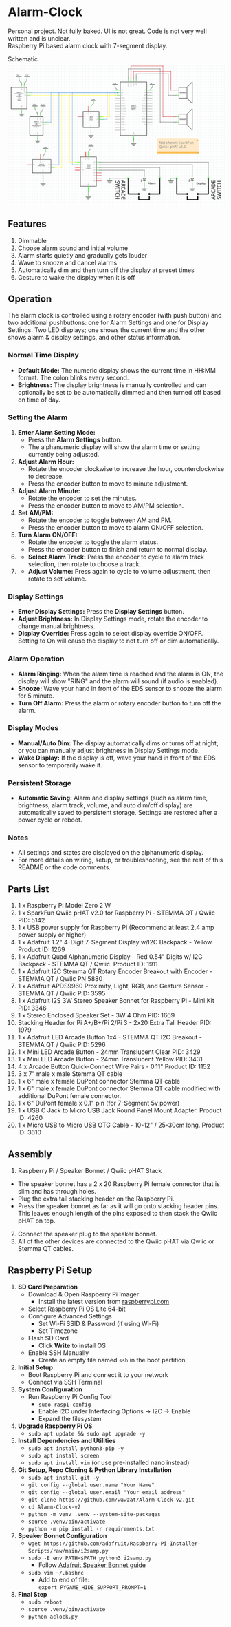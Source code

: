# Alarm-Clock  
Personal project. Not fully baked. UI is not great. Code is not very well written and is unclear.  
Raspberry Pi based alarm clock with 7-segment display.  
  
Schematic  
![Alarm-Clock](./images/schematic.png)

## Features  
1. Dimmable
2. Choose alarm sound and initial volume
3. Alarm starts quietly and gradually gets louder
4. Wave to snooze and cancel alarms
5. Automatically dim and then turn off the display at preset times
5. Gesture to wake the display when it is off
 

## Operation  
The alarm clock is controlled using a rotary encoder (with push button) and two additional pushbuttons: one for Alarm Settings and one for Display Settings. Two LED displays; one shows the current time and the other shows alarm & display settings, and other status information.

### Normal Time Display
- **Default Mode:** The numeric display shows the current time in HH:MM format. The colon blinks every second.
- **Brightness:** The display brightness is manually controlled and can optionally be set to be automatically dimmed and then turned off based on time of day.

### Setting the Alarm
1. **Enter Alarm Setting Mode:**
   - Press the **Alarm Settings** button.
   - The alphanumeric display will show the alarm time or setting currently being adjusted.
2. **Adjust Alarm Hour:**
   - Rotate the encoder clockwise to increase the hour, counterclockwise to decrease.
   - Press the encoder button to move to minute adjustment.
3. **Adjust Alarm Minute:**
   - Rotate the encoder to set the minutes.
   - Press the encoder button to move to AM/PM selection.
4. **Set AM/PM:**
   - Rotate the encoder to toggle between AM and PM.
   - Press the encoder button to move to alarm ON/OFF selection.
5. **Turn Alarm ON/OFF:**
   - Rotate the encoder to toggle the alarm status.
   - Press the encoder button to finish and return to normal display.
6. - **Select Alarm Track:** Press the encoder to cycle to alarm track selection, then rotate to choose a track.
7. - **Adjust Volume:** Press again to cycle to volume adjustment, then rotate to set volume.

### Display Settings
- **Enter Display Settings:** Press the **Display Settings** button.
- **Adjust Brightness:** In Display Settings mode, rotate the encoder to change manual brightness.
- **Display Override:** Press again to select display override ON/OFF. Setting to On will cause the display to not turn off or dim automatically. 

### Alarm Operation
- **Alarm Ringing:** When the alarm time is reached and the alarm is ON, the display will show "RING" and the alarm will sound (if audio is enabled).
- **Snooze:** Wave your hand in front of the EDS sensor to snooze the alarm for 5 minute.
- **Turn Off Alarm:** Press the alarm or rotary encoder button to turn off the alarm.

### Display Modes
- **Manual/Auto Dim:** The display automatically dims or turns off at night, or you can manually adjust brightness in Display Settings mode.
- **Wake Display:** If the display is off, wave your hand in front of the EDS sensor to temporarily wake it.

### Persistent Storage
- **Automatic Saving:** Alarm and display settings (such as alarm time, brightness, alarm track, volume, and auto dim/off display) are automatically saved to persistent storage. Settings are restored after a power cycle or reboot.

### Notes
- All settings and states are displayed on the alphanumeric display.
- For more details on wiring, setup, or troubleshooting, see the rest of this README or the code comments.

## Parts List
1. 1 x Raspberry Pi Model Zero 2 W
2. 1 x SparkFun Qwiic pHAT v2.0 for Raspberry Pi - STEMMA QT / Qwiic PID: 5142
3. 1 x USB power supply for Raspberry Pi (Recommend at least 2.4 amp power supply or higher)
4. 1 x Adafruit 1.2" 4-Digit 7-Segment Display w/I2C Backpack - Yellow. Product ID: 1269
5. 1 x Adafruit Quad Alphanumeric Display - Red 0.54" Digits w/ I2C Backpack - STEMMA QT / Qwiic. Product ID: 1911
6. 1 x Adafruit I2C Stemma QT Rotary Encoder Breakout with Encoder - STEMMA QT / Qwiic PN 5880
7. 1 x Adafruit APDS9960 Proximity, Light, RGB, and Gesture Sensor - STEMMA QT / Qwiic PID: 3595
8. 1 x Adafruit I2S 3W Stereo Speaker Bonnet for Raspberry Pi - Mini Kit PID: 3346
9. 1 x Stereo Enclosed Speaker Set - 3W 4 Ohm PID: 1669
10. Stacking Header for Pi A+/B+/Pi 2/Pi 3 - 2x20 Extra Tall Header PID: 1979
11. 1 x Adafruit LED Arcade Button 1x4 - STEMMA QT I2C Breakout - STEMMA QT / Qwiic PID: 5296
12. 1 x Mini LED Arcade Button - 24mm Translucent Clear PID: 3429
13. 1 x Mini LED Arcade Button - 24mm Translucent Yellow PID: 3431
14. 4 x Arcade Button Quick-Connect Wire Pairs - 0.11" Product ID: 1152
15. 3 x 7" male x male Stemma QT cable
16. 1 x 6" male x female DuPont connector Stemma QT cable
17. 1 x 6" male x female DuPont connector Stemma QT cable modified with additional DuPont female connector.
18. 1 x 6" DuPont female x 0.1" pin (for 7-Segment 5v power)
19. 1 x USB C Jack to Micro USB Jack Round Panel Mount Adapter. Product ID: 4260
20. 1 x Micro USB to Micro USB OTG Cable - 10-12" / 25-30cm long. Product ID: 3610

## Assembly
1. Raspberry Pi / Speaker Bonnet / Qwiic pHAT Stack
- The speaker bonnet has a 2 x 20 Raspberry Pi female connector that is slim and has through holes.
- Plug the extra tall stacking header on the Raspberry Pi.
- Press the speaker bonnet as far as it will go onto stacking header pins. This leaves enough length of the pins exposed to then stack the Qwiic pHAT on top.
2. Connect the speaker plug to the speaker bonnet.
3. All of the other devices are connected to the Qwiic pHAT via Qwiic or Stemma QT cables.

## Raspberry Pi Setup
1. **SD Card Preparation**
    - Download & Open Raspberry Pi Imager  
      - Install the latest version from [raspberrypi.com](https://www.raspberrypi.com/)
    - Select Raspberry Pi OS Lite 64-bit
    - Configure Advanced Settings  
      - Set Wi-Fi SSID & Password (if using Wi-Fi)
      - Set Timezone
    - Flash SD Card  
      - Click **Write** to install OS
    - Enable SSH Manually  
      - Create an empty file named `ssh` in the boot partition
2. **Initial Setup**
    - Boot Raspberry Pi and connect it to your network
    - Connect via SSH Terminal
3. **System Configuration**
    - Run Raspberry Pi Config Tool  
      - `sudo raspi-config`
      - Enable I2C under Interfacing Options → I2C → Enable
      - Expand the filesystem
4. **Upgrade Raspberry Pi OS**
    - `sudo apt update && sudo apt upgrade -y`
5. **Install Dependencies and Utilities**
    - `sudo apt install python3-pip -y`
    - `sudo apt install screen`
    - `sudo apt install vim` (or use pre-installed nano instead)
6. **Git Setup, Repo Cloning & Python Library Installation**
    - `sudo apt install git -y`
    - `git config --global user.name "Your Name"`
    - `git config --global user.email "Your email address"`
    - `git clone https://github.com/wawzat/Alarm-Clock-v2.git`
    - `cd Alarm-Clock-v2`
    - `python -m venv .venv --system-site-packages`
    - `source .venv/bin/activate`
    - `python -m pip install -r requirements.txt`
7. **Speaker Bonnet Configuration**
    - `wget https://github.com/adafruit/Raspberry-Pi-Installer-Scripts/raw/main/i2samp.py`
    - `sudo -E env PATH=$PATH python3 i2samp.py`  
      - Follow [Adafruit Speaker Bonnet guide](https://learn.adafruit.com/adafruit-speaker-bonnet-for-raspberry-pi)
    - `sudo vim ~/.bashrc`  
      - Add to end of file:  
        `export PYGAME_HIDE_SUPPORT_PROMPT=1`
8. **Final Step**
    - `sudo reboot`
    - `source .venv/bin/activate`
    - `python aclock.py`
